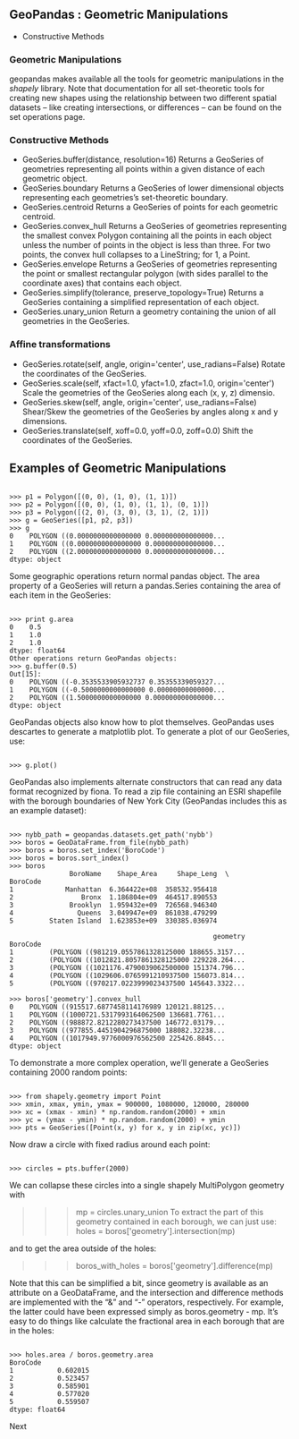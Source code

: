## GeoPandas : Geometric Manipulations
* Constructive Methods

### Geometric Manipulations
geopandas makes available all the tools for geometric manipulations in the *shapely* library.
Note that documentation for all set-theoretic tools for creating new shapes using the relationship between two different spatial datasets – like creating intersections, or differences – can be found on the set operations page.

### Constructive Methods
* GeoSeries.buffer(distance, resolution=16) 
Returns a GeoSeries of geometries representing all points within a given distance of each geometric object.
* GeoSeries.boundary 
Returns a GeoSeries of lower dimensional objects representing each geometries’s set-theoretic boundary.
* GeoSeries.centroid 
Returns a GeoSeries of points for each geometric centroid.
* GeoSeries.convex_hull 
Returns a GeoSeries of geometries representing the smallest convex Polygon containing all the points in each object unless the number of points in the object is less than three. For two points, the convex hull collapses to a LineString; for 1, a Point.
* GeoSeries.envelope 
Returns a GeoSeries of geometries representing the point or smallest rectangular polygon (with sides parallel to the coordinate axes) that contains each object.
* GeoSeries.simplify(tolerance, preserve_topology=True) 
Returns a GeoSeries containing a simplified representation of each object.
* GeoSeries.unary_union 
Return a geometry containing the union of all geometries in the GeoSeries.

### Affine transformations
* GeoSeries.rotate(self, angle, origin='center', use_radians=False) 
Rotate the coordinates of the GeoSeries.
* GeoSeries.scale(self, xfact=1.0, yfact=1.0, zfact=1.0, origin='center') 
Scale the geometries of the GeoSeries along each (x, y, z) dimensio.
* GeoSeries.skew(self, angle, origin='center', use_radians=False) 
Shear/Skew the geometries of the GeoSeries by angles along x and y dimensions.
* GeoSeries.translate(self, xoff=0.0, yoff=0.0, zoff=0.0) 
Shift the coordinates of the GeoSeries.

## Examples of Geometric Manipulations
<pre><code>
>>> p1 = Polygon([(0, 0), (1, 0), (1, 1)])
>>> p2 = Polygon([(0, 0), (1, 0), (1, 1), (0, 1)])
>>> p3 = Polygon([(2, 0), (3, 0), (3, 1), (2, 1)])
>>> g = GeoSeries([p1, p2, p3])
>>> g
0    POLYGON ((0.0000000000000000 0.000000000000000...
1    POLYGON ((0.0000000000000000 0.000000000000000...
2    POLYGON ((2.0000000000000000 0.000000000000000...
dtype: object
</code></pre>

Some geographic operations return normal pandas object. The area property of a GeoSeries will return a pandas.Series containing the area of each item in the GeoSeries:
<pre><code>
>>> print g.area
0    0.5
1    1.0
2    1.0
dtype: float64
Other operations return GeoPandas objects:
>>> g.buffer(0.5)
Out[15]:
0    POLYGON ((-0.3535533905932737 0.35355339059327...
1    POLYGON ((-0.5000000000000000 0.00000000000000...
2    POLYGON ((1.5000000000000000 0.000000000000000...
dtype: object
</code></pre> 
GeoPandas objects also know how to plot themselves. GeoPandas uses descartes to generate a matplotlib plot. To generate a plot of our GeoSeries, use:
<pre><code>
>>> g.plot()
</code></pre>
GeoPandas also implements alternate constructors that can read any data format recognized by fiona. To read a zip file containing an ESRI shapefile with the borough boundaries of New York City (GeoPandas includes this as an example dataset):
<pre><code>
>>> nybb_path = geopandas.datasets.get_path('nybb')
>>> boros = GeoDataFrame.from_file(nybb_path)
>>> boros = boros.set_index('BoroCode')
>>> boros = boros.sort_index()
>>> boros
               BoroName    Shape_Area     Shape_Leng  \
BoroCode
1             Manhattan  6.364422e+08  358532.956418
2                 Bronx  1.186804e+09  464517.890553
3              Brooklyn  1.959432e+09  726568.946340
4                Queens  3.049947e+09  861038.479299
5         Staten Island  1.623853e+09  330385.036974

                                                   geometry
BoroCode
1         (POLYGON ((981219.0557861328125000 188655.3157...
2         (POLYGON ((1012821.8057861328125000 229228.264...
3         (POLYGON ((1021176.4790039062500000 151374.796...
4         (POLYGON ((1029606.0765991210937500 156073.814...
5         (POLYGON ((970217.0223999023437500 145643.3322...
 
>>> boros['geometry'].convex_hull
0    POLYGON ((915517.6877458114176989 120121.88125...
1    POLYGON ((1000721.5317993164062500 136681.7761...
2    POLYGON ((988872.8212280273437500 146772.03179...
3    POLYGON ((977855.4451904296875000 188082.32238...
4    POLYGON ((1017949.9776000976562500 225426.8845...
dtype: object
</code></pre> 
To demonstrate a more complex operation, we’ll generate a GeoSeries containing 2000 random points:
<pre><code>
>>> from shapely.geometry import Point
>>> xmin, xmax, ymin, ymax = 900000, 1080000, 120000, 280000
>>> xc = (xmax - xmin) * np.random.random(2000) + xmin
>>> yc = (ymax - ymin) * np.random.random(2000) + ymin
>>> pts = GeoSeries([Point(x, y) for x, y in zip(xc, yc)])
</code></pre>
Now draw a circle with fixed radius around each point:
<pre><code>
>>> circles = pts.buffer(2000)
</code></pre>
We can collapse these circles into a single shapely MultiPolygon geometry with
>>> mp = circles.unary_union
To extract the part of this geometry contained in each borough, we can just use:
>>> holes = boros['geometry'].intersection(mp)
 
and to get the area outside of the holes:
>>> boros_with_holes = boros['geometry'].difference(mp)
 
Note that this can be simplified a bit, since geometry is available as an attribute on a GeoDataFrame, and the intersection and difference methods are implemented with the “&” and “-” operators, respectively. For example, the latter could have been expressed simply as boros.geometry - mp.
It’s easy to do things like calculate the fractional area in each borough that are in the holes:
<pre><code>
>>> holes.area / boros.geometry.area
BoroCode
1           0.602015
2           0.523457
3           0.585901
4           0.577020
5           0.559507
dtype: float64
</code></pre>

Next 
